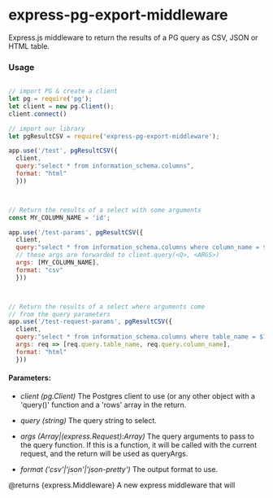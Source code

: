 # express-pg-export-middleware

Express.js middleware to return the results of a PG query as CSV, JSON or HTML table.


### Usage


```js

// import PG & create a client
let pg = require('pg');
let client = new pg.Client();
client.connect()

// import our library
let pgResultCSV = require('express-pg-export-middleware');

app.use('/test', pgResultCSV({
  client,
  query:"select * from information_schema.columns",
  format: "html"
  }))



// Return the results of a select with some arguments
const MY_COLUMN_NAME = 'id';

app.use('/test-params', pgResultCSV({
  client,
  query:"select * from information_schema.columns where column_name = $1",
  // these args are forwarded to client.query(<Q>, <ARGS>)
  args: [MY_COLUMN_NAME],
  format: "csv"
  }))



// Return the results of a select where arguments come
// from the query parameters
app.use('/test-request-params', pgResultCSV({
  client,
  query:"select * from information_schema.columns where table_name = $1 and column_name = $2",
  args: req => [req.query.table_name, req.query.column_name],
  format: "html"
  }))
```


#### Parameters:

- *client (pg.Client)*
  The Postgres client to use (or any other object with a 'query()' function and
  a 'rows' array in the return.

- *query (string)*
  The query string to select.

- *args (Array|(express.Request):Array)*
  The query arguments to pass to the query function. If this is a function, it
  will be called with the current request, and the return will be used as
  queryArgs.

- *format ('csv'|'json'|'json-pretty')*
  The output format to use.

@returns {express.Middleware}  A new express middleware that will
